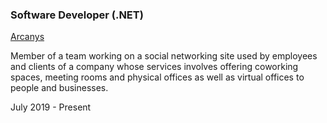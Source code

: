 <div class="d-flex flex-column flex-md-row justify-content-between mb-5">
    <div class="flex-grow-1">
        <h3 class="mb-0">Software Developer (.NET)</h3>
        <div class="subheading mb-3">
            <a href="https://www.arcanys.com/">Arcanys</a>
        </div>
        <p>
            Member of a team working on a social networking site used by employees and clients of a company whose services involves offering coworking spaces, meeting rooms and physical offices as well as virtual offices to people and businesses.
        </p>
        <!-- 
        <p>
            (I am involved only in the backend side of the application which is written in C# and uses .NET. The frontend side is written in TypeScript and uses Angular, but I was not involved in that [yet].)
        </p> 
        -->
    </div>
    <div class="flex-shrink-0"><span class="text-primary">July 2019 - Present</span></div>
</div>